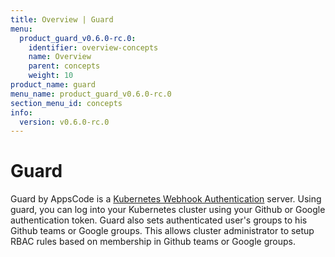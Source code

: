 ```yaml
---
title: Overview | Guard
menu:
  product_guard_v0.6.0-rc.0:
    identifier: overview-concepts
    name: Overview
    parent: concepts
    weight: 10
product_name: guard
menu_name: product_guard_v0.6.0-rc.0
section_menu_id: concepts
info:
  version: v0.6.0-rc.0
---
```


# Guard

 Guard by AppsCode is a [Kubernetes Webhook Authentication](https://kubernetes.io/docs/admin/authentication/#webhook-token-authentication) server. Using guard, you can log into your Kubernetes cluster using your Github or Google authentication token. Guard also sets authenticated user's groups to his Github teams or Google groups. This allows cluster administrator to setup RBAC rules based on membership in Github teams or Google groups.
